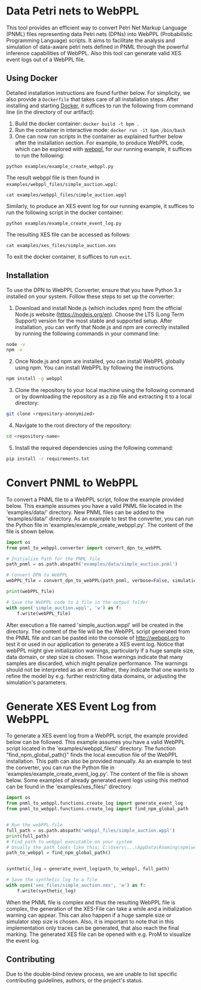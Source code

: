 # Data Petri nets to WebPPL
This tool provides an efficient way to convert Petri Net Markup Language (PNML) files representing data Petri nets (DPNs) into WebPPL (Probabilistic Programming Language) scripts. It aims to facilitate the analysis and simulation of data-aware petri nets defined in PNML through the powerful inference capabilities of WebPPL. Also this tool can generate valid XES event logs out of a WebPPL file. 

## Using Docker

Detailed installation instructions are found further below.
For simplicity, we also provide a `Dockerfile` that takes care of all installation steps.
After installing and starting [Docker](https://www.docker.com/get-started/), it suffices to run the following from command line (in the directory of our artifact):

1. Build the docker container: `docker build -t bpm .`
2. Run the container in interactive mode: `docker run -it bpm /bin/bash`
3. One can now run scripts in the container as explained further below after the installation section. For example, to produce WebPPL code, which can be explored with [webppl](http://webppl.org), for our running example, it suffices to run the following:
```
python examples/example_create_webppl.py
```
The result webppl file is then found in `examples/webppl_files/simple_auction.wppl`:
```
cat examples/webppl_files/simple_auction.wppl
```

Similarly, to produce an XES event log for our running example, it suffices to run the following script in the docker container:
```
python examples/example_create_event_log.py
```
The resulting XES file can be accessed as follows:
```
cat examples/xes_files/simple_auction.xes
```

To exit the docker container, it suffices to run `exit`.

## Installation
To use the DPN to WebPPL Converter, ensure that you have Python 3.x installed on your system. Follow these steps to set up the converter:

1. Download and install Node.js (which includes npm) from the official Node.js website (https://nodejs.org/en). Choose the LTS (Long Term Support) version for the most stable and supported setup. After installation, you can verify that Node.js and npm are correctly installed by running the following commands in your command line:
```bash
node -v
npm -v
```

2. Once Node.js and npm are installed, you can install WebPPL globally using npm. You can install WebPPL by following the instructions. 
```bash
npm install -g webppl
```

3. Clone the repository to your local machine using the following command or by downloading the repository as a zip file and extracting it to a local directory:
```bash
git clone <repository-anonymized>
```

4. Navigate to the root directory of the repository: 
```bash
cd <repository-name>
```

5. Install the required dependencies using the following command:
```bash
pip install -r requirements.txt
```



# Convert PNML to WebPPL
To convert a PNML file to a WebPPL script, follow the example provided below. This example assumes you have a valid PNML file located in the 'examples/data/' directory. New PNML files can be added to the 'examples/data/' directory.
As an example to test the converter, you can run the Python file in 'examples/example_create_webppl.py'. The content of the file is shown below. 
```python
import os
from pnml_to_webppl.converter import convert_dpn_to_webPPL

# Initialize Path for the PNML file
path_pnml = os.path.abspath('examples/data/simple_auction.pnml')

# Convert DPN to WebPPL
webPPL_file = convert_dpn_to_webPPL(path_pnml, verbose=False, simulation_steps=10)

print(webPPL_file)

# Save the WebPPL code to a file in the output folder
with open('simple_auction.wppl', 'w') as f:
    f.write(webPPL_file)
```
After execution a file named 'simple_auction.wppl' will be created in the directory. The content of the file will be the WebPPL script generated from the PNML file and can be pasted into the console of http://webppl.org to test it or used in our application to generate a XES event log. Notice that webPPL might give initialization warnings, particularly if a huge sample size, data domain, or step size is chosen. Those warnings indicate that many samples are discarded, which might penalize performance. The warnings should not be interpreted as an error. Rather, they indicate that one wants to refine the model by e.g. further restricting data domains, or adjusting the simulation's parameters.

# Generate XES Event Log from WebPPL
To generate a XES event log from a WebPPL script, the example provided below can be followed. This example assumes you have a valid WebPPL script located in the 'examples/webppl_files/' directory. The function "find_npm_global_path()" finds the local execution file of the WebPPL installation. This path can also be provided manually.
As an example to test the converter, you can run the Python file in 'examples/example_create_event_log.py'. The content of the file is shown below. Some examples of already generated event logs using this method can be found in the 'examples/xes_files/' directory.

```python
import os
from pnml_to_webppl.functions.create_log import generate_event_log
from pnml_to_webppl.functions.create_log import find_npm_global_path


# Run the webPPL file
full_path = os.path.abspath('webppl_files/simple_auction.wppl')
print(full_path)
# Find path to webppl executable on your system
# Usually the path looks like this: C:\Users\...\AppData\Roaming\npm\webppl.cmd for windows machines
path_to_webppl = find_npm_global_path()


synthetic_log = generate_event_log(path_to_webppl, full_path)

# Save the synthetic log to a file
with open('xes_files/simple_auction.xes', 'w') as f:
    f.write(synthetic_log)

```
When the PNML file is complex and thus the resulting WebPPL file is complex, the generation of the XES-File can take a while and a initialization warning can appear. This can also happen if a huge sample size or simulator step size is chosen. Also, it is important to note that in this implementation only traces can be generated, that also reach the final marking. The generated XES file can be opened with e.g. ProM to visualize the event log.



## Contributing
Due to the double-blind review process, we are unable to list specific contributing guidelines, authors, or the project's status. 
